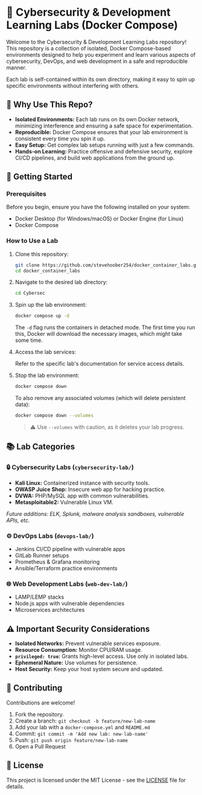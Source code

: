 # 🧪 Cybersecurity & Development Learning Labs (Docker Compose)

Welcome to the Cybersecurity & Development Learning Labs repository! This repository is a collection of isolated, Docker Compose-based environments designed to help you experiment and learn various aspects of cybersecurity, DevOps, and web development in a safe and reproducible manner.

Each lab is self-contained within its own directory, making it easy to spin up specific environments without interfering with others.

## 🌟 Why Use This Repo?

- **Isolated Environments:** Each lab runs on its own Docker network, minimizing interference and ensuring a safe space for experimentation.
- **Reproducible:** Docker Compose ensures that your lab environment is consistent every time you spin it up.
- **Easy Setup:** Get complex lab setups running with just a few commands.
- **Hands-on Learning:** Practice offensive and defensive security, explore CI/CD pipelines, and build web applications from the ground up.

## 🚀 Getting Started

### Prerequisites

Before you begin, ensure you have the following installed on your system:

- Docker Desktop (for Windows/macOS) or Docker Engine (for Linux)
- Docker Compose

### How to Use a Lab

1. Clone this repository:

    ```bash
    git clone https://github.com/stevehoober254/docker_container_labs.git
    cd docker_container_labs
    ```


2. Navigate to the desired lab directory:

    ```bash
    cd Cybersec
    ```

3. Spin up the lab environment:

    ```bash
    docker compose up -d
    ```

    The `-d` flag runs the containers in detached mode. The first time you run this, Docker will download the necessary images, which might take some time.

4. Access the lab services:

    Refer to the specific lab's documentation for service access details.

5. Stop the lab environment:

    ```bash
    docker compose down
    ```

    To also remove any associated volumes (which will delete persistent data):

    ```bash
    docker compose down --volumes
    ```

    > ⚠️ Use `--volumes` with caution, as it deletes your lab progress.

## 📚 Lab Categories

### 🔒 Cybersecurity Labs (`cybersecurity-lab/`)

- **Kali Linux:** Containerized instance with security tools.
- **OWASP Juice Shop:** Insecure web app for hacking practice.
- **DVWA:** PHP/MySQL app with common vulnerabilities.
- **Metasploitable2:** Vulnerable Linux VM.

*Future additions: ELK, Splunk, malware analysis sandboxes, vulnerable APIs, etc.*

### ⚙️ DevOps Labs (`devops-lab/`)

- Jenkins CI/CD pipeline with vulnerable apps
- GitLab Runner setups
- Prometheus & Grafana monitoring
- Ansible/Terraform practice environments

### 🌐 Web Development Labs (`web-dev-lab/`)

- LAMP/LEMP stacks
- Node.js apps with vulnerable dependencies
- Microservices architectures

## ⚠️ Important Security Considerations

- **Isolated Networks:** Prevent vulnerable services exposure.
- **Resource Consumption:** Monitor CPU/RAM usage.
- **`privileged: true`:** Grants high-level access. Use only in isolated labs.
- **Ephemeral Nature:** Use volumes for persistence.
- **Host Security:** Keep your host system secure and updated.

## 🤝 Contributing

Contributions are welcome!

1. Fork the repository.
2. Create a branch: `git checkout -b feature/new-lab-name`
3. Add your lab with a `docker-compose.yml` and `README.md`
4. Commit: `git commit -m 'Add new lab: new-lab-name'`
5. Push: `git push origin feature/new-lab-name`
6. Open a Pull Request

## 📄 License

This project is licensed under the MIT License - see the [LICENSE](LICENSE) file for details.
